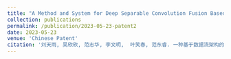 ```yaml
---
title: "A Method and System for Deep Separable Convolution Fusion Based on Dataflow Architecture"
collection: publications
permalink: /publication/2023-05-23-patent2
date: 2023-05-23
venue: 'Chinese Patent'
citation: '刘天雨, 吴欣欣, 范志华, 李文明,  叶笑春, 范东睿. 一种基于数据流架构的深度可分离卷积融合方法及系统. CN Patent 202110522385.8. May 23, 2023.'
---
```

